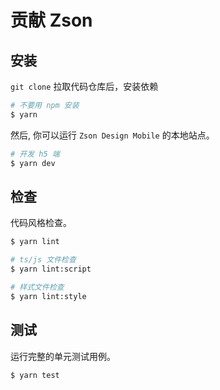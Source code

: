 # 贡献 Zson

## 安装

`git clone` 拉取代码仓库后，安装依赖

```bash
# 不要用 npm 安装
$ yarn
```

然后, 你可以运行 `Zson Design Mobile` 的本地站点。

```bash
# 开发 h5 端
$ yarn dev
```

## 检查

代码风格检查。

```bash
$ yarn lint

# ts/js 文件检查
$ yarn lint:script

# 样式文件检查
$ yarn lint:style
```

## 测试

运行完整的单元测试用例。

```bash
$ yarn test
```
